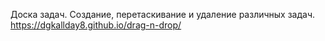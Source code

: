Доска задач.
Создание, перетаскивание и удаление различных задач.
https://dgkallday8.github.io/drag-n-drop/

